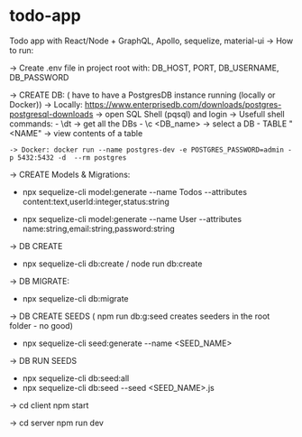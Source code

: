 # todo-app
Todo app with React/Node + GraphQL, Apollo, sequelize, material-ui
-> How to run:

-> Create .env file in project root with: DB_HOST, PORT, DB_USERNAME, DB_PASSWORD

-> CREATE DB: ( have to have a PostgresDB instance running (locally or Docker))
    -> Locally: https://www.enterprisedb.com/downloads/postgres-postgresql-downloads
        -> open SQL Shell (pqsql) and login
        -> Usefull shell commands:
            - \dt -> get all the DBs
            - \c <DB_name> -> select a DB
            - TABLE "<NAME" -> view contents of a table

    -> Docker: docker run --name postgres-dev -e POSTGRES_PASSWORD=admin -p 5432:5432 -d  --rm postgres


-> CREATE Models & Migrations:

- npx sequelize-cli model:generate --name Todos --attributes content:text,userId:integer,status:string

- npx sequelize-cli model:generate --name User --attributes name:string,email:string,password:string

-> DB CREATE
- npx sequelize-cli db:create / node run db:create

-> DB MIGRATE:
- npx sequelize-cli db:migrate

-> DB CREATE SEEDS ( npm run db:g:seed creates seeders in the root folder - no good)
- npx sequelize-cli seed:generate --name <SEED_NAME>

-> DB RUN SEEDS
- npx sequelize-cli db:seed:all
- npx sequelize-cli db:seed --seed <SEED_NAME>.js

-> cd client 
   npm start

-> cd server
    npm run dev